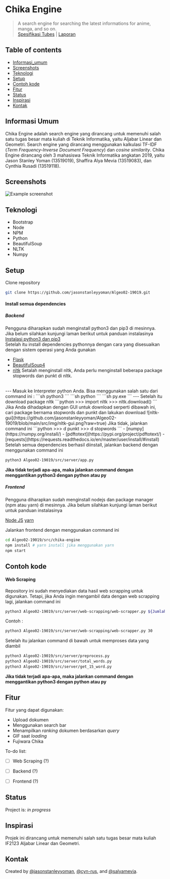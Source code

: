 # Chika Engine 
> A search engine for searching the latest informations for anime, manga, and so on.\
> [Spesifikasi Tubes](https://drive.google.com/file/d/1YThhhPhrX3xce4vwtH8fGhKR4euv_HSX/view) | [Laporan](https://docs.google.com/document/d/1wVcsBjCHXk4DWX5mus3BnXL9-69UUYrisBg9_Wo6zrI/edit?ts=5f9bc110)

## Table of contents
* [Informasi_umum](#informasi-umum)
* [Screenshots](#screenshots)
* [Teknologi](#teknologi)
* [Setup](#setup)
* [Contoh kode](#contoh-kode)
* [Fitur](#fitur)
* [Status](#status)
* [Inspirasi](#inspirasi)
* [Kontak](#kontak)

## Informasi Umum
Chika Engine adalah search engine yang dirancang untuk memenuhi salah satu tugas besar mata kuliah di Teknik Informatika, yaitu Aljabar Linear dan Geometri. Search engine yang dirancang menggunakan kalkulasi TF-IDF (*Term Frequency-Inverse Document Frequency*) dan *cosine similarity*. Chika Engine dirancang oleh 3 mahasiswa Teknik Informatika angkatan 2019, yaitu Jason Stanley Yoman (13519019), Shaffira Alya Mevia (13519083), dan Cynthia Rusadi (13519118).

## Screenshots
![Example screenshot](./img/screenshot.png)

## Teknologi
* Bootstrap
* Node
* NPM
* Python
* BeautifulSoup
* NLTK
* Numpy

## Setup
Clone repository 
```sh
git clone https://github.com/jasonstanleyyoman/Algeo02-19019.git
```
#### Install semua dependencies
##### Backend
Pengguna diharapkan sudah menginstall python3 dan pip3 di mesinnya. Jika belum silahkan kunjungi laman berikut untuk panduan instalasinya
<br/>
[Instalasi python3 dan pip3](https://www.python.org/downloads/)
<br/>
Setelah itu install dependencies pythonnya dengan cara yang disesuaikan dengan sistem operasi yang Anda gunakan
- [Flask](https://flask.palletsprojects.com/en/1.1.x/installation/)
- [BeautifulSoup4](https://pypi.org/project/beautifulsoup4/)
- [nltk](https://www.nltk.org/install.html)
Setalah menginstall nltk, Anda perlu menginstall beberapa package stopwords dan punkt di nltk.
<br/>
--- Masuk ke Interpreter python Anda. Bisa menggunakan salah satu dari command ini :
```sh
python3
```
```sh
python
```
```sh
py.exe
```
--- Setelah itu download package nltk
```python
>>> import nltk
>>> nltk.download()
```
Jika Anda dihadapkan dengan GUI untuk download serperti dibawah ini, cari package bernama stopwords dan punkt dan lakukan download
![nltk-gui](https://github.com/jasonstanleyyoman/Algeo02-19019/blob/main/src/img/nltk-gui.png?raw=true)
Jika tidak, jalankan command ini
```python
>>> d punkt
>>> d stopwords
```
- [numpy](https://numpy.org/install/)
- [pdftotext](https://pypi.org/project/pdftotext/)
- [requests](https://requests.readthedocs.io/en/master/user/install/#install)

<br/>
Setelah semua dependencies berhasil diinstall, jalankan backend dengan menggunakan command ini
<br/>

```sh
python3 Algeo02-19019/src/server/app.py
```

**Jika tidak terjadi apa-apa, maka jalankan command dengan menggantikan python3 dengan python atau py**
##### Frontend
Pengguna diharapkan sudah menginstall nodejs dan package manager (npm atau yarn) di mesinnya. Jika belum silahkan kunjungi laman berikut untuk panduan instalasinya

[Node JS](https://nodejs.org/en/download/)
[yarn](https://classic.yarnpkg.com/en/docs/install/#debian-stable)

Jalankan frontend dengan menggunakan command ini
```sh
cd Algeo02-19019/src/chika-engine
npm install # yarn install jika menggunakan yarn
npm start
```

## Contoh kode
#### Web Scraping
Repository ini sudah menyediakan data hasil web scrapping untuk digunakan. Tetapi, jika Anda ingin mengambil data dengan web scrapping lagi, jalankan command ini
```sh
python3 Algeo02-19019/src/server/web-scrapping/web-scrapper.py ${JumlahDokumen} # Ganti ${JumlahDokumen} dengan jumlah dokumen yang ingin diambil
```
Contoh :
```sh
python3 Algeo02-19019/src/server/web-scrapping/web-scrapper.py 30
```

Setelah itu jalankan command di bawah untuk memproses data yang diambil
```sh
python3 Algeo02-19019/src/server/preprocess.py
python3 Algeo02-19019/src/server/total_words.py
python3 Algeo02-19019/src/server/get_15_word.py
```
**Jika tidak terjadi apa-apa, maka jalankan command dengan menggantikan python3 dengan python atau py**

## Fitur
Fitur yang dapat digunakan:
* Upload dokumen
* Menggunakan search bar
* Menampilkan *ranking* dokumen berdasarkan *query*
* GIF saat *loading*
* Fujiwara Chika

To-do list:
- [ ] Web Scraping (?)
- [ ] Backend (?)
- [ ] Frontend (?)


## Status
Project is: _in progress_

## Inspirasi
Projek ini dirancang untuk memenuhi salah satu tugas besar mata kuliah IF2123 Aljabar Linear dan Geometri.

## Kontak
Created by [@jasonstanleyyoman](https://github.com/jasonstanleyyoman), [@cyn-rus](https://github.com/cyn-rus), and [@salyamevia](https://github.com/salyamevia).
